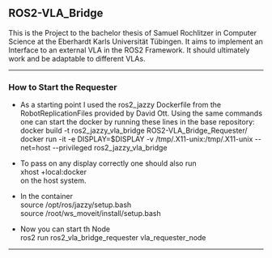 ## ROS2-VLA_Bridge
This is the Project to the bachelor thesis of Samuel Rochlitzer in Computer Science at the Eberhardt Karls Universität Tübingen. It aims to implement an Interface to an external VLA in the ROS2 Framework. It should ultimately work and be adaptable to different VLAs.

---

### How to Start the Requester

* As a starting point I used the ros2_jazzy Dockerfile from the RobotReplicationFiles provided by David Ott. Using the same commands one can start the docker by running these lines in the base repository:  
docker build -t ros2_jazzy_vla_bridge ROS2-VLA_Bridge_Requester/  
docker run -it -e DISPLAY=$DISPLAY -v /tmp/.X11-unix:/tmp/.X11-unix --net=host --privileged ros2_jazzy_vla_bridge  

* To pass on any display correctly one should also run  
xhost +local:docker  
on the host system.

* In the container  
source /opt/ros/jazzy/setup.bash  
source /root/ws_moveit/install/setup.bash

* Now you can start th Node  
ros2 run ros2_vla_bridge_requester vla_requester_node

---

